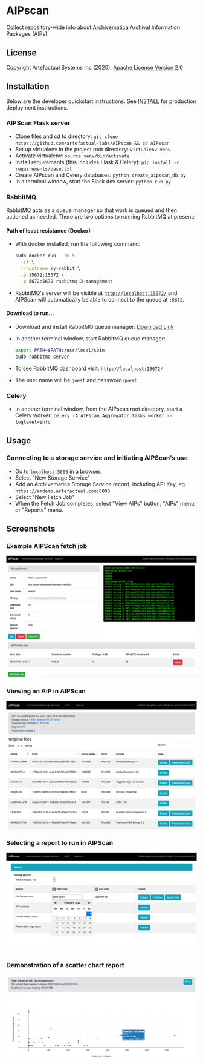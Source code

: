 # AIPscan

Collect repository-wide info about [Archivematica][am-1] Archival
Information Packages (AIPs)

## License

Copyright Artefactual Systems Inc (2020).
[Apache License Version 2.0](LICENSE)

## Installation

Below are the developer quickstart instructions. See [INSTALL](INSTALL.md) for production deployment instructions.

### AIPScan Flask server

* Clone files and cd to directory:  `git clone https://github.com/artefactual-labs/AIPscan && cd AIPscan`
* Set up virtualenv in the project root directory: `virtualenv venv`
* Activate virtualenv: `source venv/bin/activate`
* Install requirements (this includes Flask & Celery): `pip install -r requirements/base.txt`
* Create AIPscan and Celery databases: `python create_aipscan_db.py`
* In a terminal window, start the Flask dev server: `python run.py`

### RabbitMQ

RabbitMQ acts as a queue manager so that work is queued and then actioned as
needed. There are two options to running RabbitMQ at present:

#### Path of least resistance (Docker)

* With docker installed, run the following command:

  ```bash
  sudo docker run --rm \
    -it \
    --hostname my-rabbit \
    -p 15672:15672 \
    -p 5672:5672 rabbitmq:3-management
  ```

* RabbitMQ's server will be visible at [`http://localhost:15672/`][rabbit-MQ2]
and AIPScan will automatically be able to connect to the queue at `:5672`.

#### Download to run...

* Download and install RabbitMQ queue manager: [Download Link][rabbit-MQ1]
* In another terminal window, start RabbitMQ queue manager:

  ```bash
  export PATH=$PATH:/usr/local/sbin
  sudo rabbitmq-server
  ```

* To see RabbitMQ dashboard visit: [`http://localhost:15672/`][rabbit-MQ2]
* The user name will be `guest` and password `guest`.

### Celery

* In another terminal window, from the AIPscan root directory, start a Celery
worker: `celery -A AIPscan.Aggregator.tasks worker --loglevel=info`

## Usage

### Connecting to a storage service and initiating AIPScan's use

* Go to [`localhost:5000`][usage-1] in a browser.
* Select "New Storage Service"
* Add an Archivematica Storage Service record, including API Key, eg.
`https://amdemo.artefactual.com:8000`
* Select "New Fetch Job"
* When the Fetch Job completes, select "View AIPs" button, "AIPs" menu, or
"Reports" menu.

## Screenshots

### Example AIPScan fetch job

![screencap1](screencaps/aipscan_fetch_job.png)

### Viewing an AIP in AIPScan

![screencap2](screencaps/aipscan_view_aip.png)

### Selecting a report to run in AIPScan

![screencap3](screencaps/aipscan_select_report.png)

### Demonstration of a scatter chart report

![screencap4](screencaps/aipscan_scatterplot_report.png)

[am-1]: https://archivematica.org
[rabbit-MQ1]: https://www.rabbitmq.com/download.html
[rabbit-MQ2]: http://localhost:15672/
[usage-1]: http://localhost:5000
